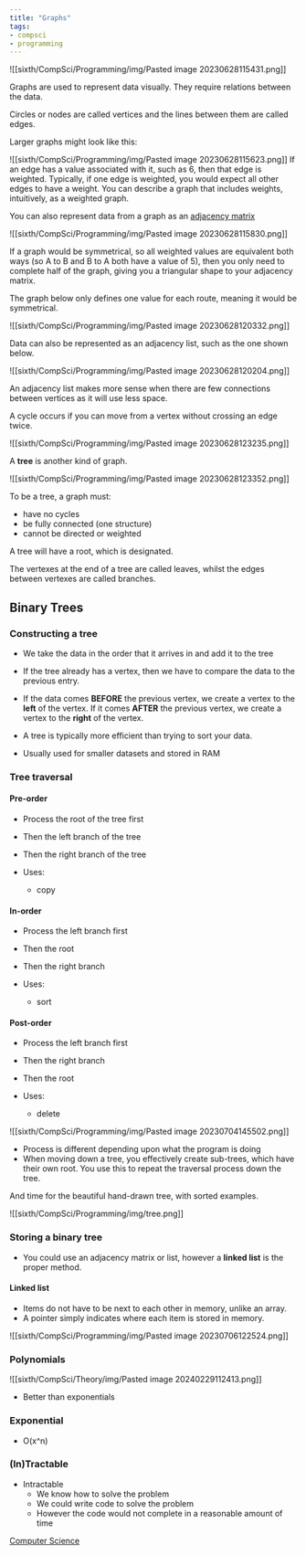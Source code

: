```yaml
---
title: "Graphs"
tags:
- compsci
- programming
---
```


![[sixth/CompSci/Programming/img/Pasted image 20230628115431.png]]

Graphs are used to represent data visually. They require relations between the data.

Circles or nodes are called vertices and the lines between them are called edges.

Larger graphs might look like this:

![[sixth/CompSci/Programming/img/Pasted image 20230628115623.png]]
If an edge has a value associated with it, such as 6, then that edge is weighted. Typically, if one edge is weighted, you would expect all other edges to have a weight. You can describe a graph that includes weights, intuitively, as a weighted graph.

You can also represent data from a graph as an [adjacency matrix](https://en.wikipedia.org/wiki/Adjacency_matrix#Undirected_graphs)

![[sixth/CompSci/Programming/img/Pasted image 20230628115830.png]]

If a graph would be symmetrical, so all weighted values are equivalent both ways (so A to B and B to A both have a value of 5), then you only need to complete half of the graph, giving you a triangular shape to your adjacency matrix.

The graph below only defines one value for each route, meaning it would be symmetrical.

![[sixth/CompSci/Programming/img/Pasted image 20230628120332.png]]

Data can also be represented as an adjacency list, such as the one shown below.

![[sixth/CompSci/Programming/img/Pasted image 20230628120204.png]]


An adjacency list makes more sense when there are few connections between vertices as it will use less space.

A cycle occurs if you can move from a vertex without crossing an edge twice. 

![[sixth/CompSci/Programming/img/Pasted image 20230628123235.png]]

A **tree** is another kind of graph.

![[sixth/CompSci/Programming/img/Pasted image 20230628123352.png]]

To be a tree, a graph must:
- have no cycles
- be fully connected (one structure)
- cannot be directed or weighted

A tree will have a root, which is designated.

The vertexes at the end of a tree are called leaves, whilst the edges between vertexes are called branches.

## Binary Trees


### Constructing a tree

- We take the data in the order that it arrives in and add it to the tree
- If the tree already has a vertex, then we have to compare the data to the previous entry. 
- If the data comes **BEFORE** the previous vertex, we create a vertex to the **left** of the vertex. If it comes **AFTER** the previous vertex, we create a vertex to the **right** of the vertex.

- A tree is typically more efficient than trying to sort your data. 
- Usually used for smaller datasets and stored in RAM

### Tree traversal

#### Pre-order

- Process the root of the tree first
- Then the left branch of the tree
- Then the right branch of the tree

- Uses:
	- copy

#### In-order

- Process the left branch first
- Then the root
- Then the right branch

- Uses:
	- sort

#### Post-order

- Process the left branch first
- Then the right branch
- Then the root

- Uses:
	- delete


![[sixth/CompSci/Programming/img/Pasted image 20230704145502.png]]

- Process is different depending upon what the program is doing
- When moving down a tree, you effectively create sub-trees, which have their own root. You use this to repeat the traversal process down the tree.

And time for the beautiful hand-drawn tree, with sorted examples.

![[sixth/CompSci/Programming/img/tree.png]]

### Storing a binary tree

- You could use an adjacency matrix or list, however a **linked list** is the proper method.

#### Linked list

- Items do not have to be next to each other in memory, unlike an array.
- A pointer simply indicates where each item is stored in memory.

![[sixth/CompSci/Programming/img/Pasted image 20230706122524.png]]


### Polynomials
![[sixth/CompSci/Theory/img/Pasted image 20240229112413.png]]

- Better than exponentials

### Exponential
- O(x^n)

### (In)Tractable 

- Intractable
	- We know how to solve the problem
	- We could write code to solve the problem
	- However the code would not complete in a reasonable amount of time



[Computer Science](/ComputerScience)